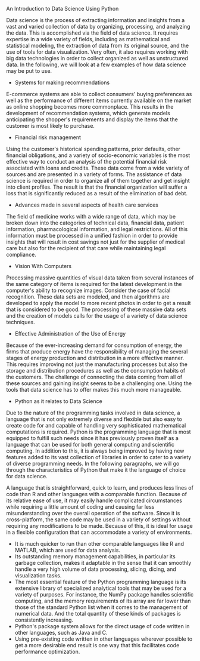 An Introduction to Data Science Using Python

Data science is the process of extracting information and insights from a vast and varied collection of data by organizing, processing, and analyzing the data. This is accomplished via the field of data science. It requires expertise in a wide variety of fields, including as mathematical and statistical modeling, the extraction of data from its original source, and the use of tools for data visualization. Very often, it also requires working with big data technologies in order to collect organized as well as unstructured data. In the following, we will look at a few examples of how data science may be put to use.

* Systems for making recommendations

E-commerce systems are able to collect consumers' buying preferences as well as the performance of different items currently available on the market as online shopping becomes more commonplace. This results in the development of recommendation systems, which generate models anticipating the shopper's requirements and display the items that the customer is most likely to purchase.

* Financial risk management

Using the customer's historical spending patterns, prior defaults, other financial obligations, and a variety of socio-economic variables is the most effective way to conduct an analysis of the potential financial risk associated with loans and credits. These data come from a wide variety of sources and are presented in a variety of forms. The assistance of data science is required in order to organize all of them together and get insight into client profiles. The result is that the financial organization will suffer a loss that is significantly reduced as a result of the elimination of bad debt.

* Advances made in several aspects of health care services

The field of medicine works with a wide range of data, which may be broken down into the categories of technical data, financial data, patient information, pharmacological information, and legal restrictions. All of this information must be processed in a unified fashion in order to provide insights that will result in cost savings not just for the supplier of medical care but also for the recipient of that care while maintaining legal compliance.

* Vision With Computers

Processing massive quantities of visual data taken from several instances of the same category of items is required for the latest development in the computer's ability to recognize images. Consider the case of facial recognition. These data sets are modeled, and then algorithms are developed to apply the model to more recent photos in order to get a result that is considered to be good. The processing of these massive data sets and the creation of models calls for the usage of a variety of data science techniques.

* Effective Administration of the Use of Energy

Because of the ever-increasing demand for consumption of energy, the firms that produce energy have the responsibility of managing the several stages of energy production and distribution in a more effective manner. This requires improving not just the manufacturing processes but also the storage and distribution procedures as well as the consumption habits of the customers. The challenge of connecting the data coming from all of these sources and gaining insight seems to be a challenging one. Using the tools that data science has to offer makes this much more manageable.

* Python as it relates to Data Science

Due to the nature of the programming tasks involved in data science, a language that is not only extremely diverse and flexible but also easy to create code for and capable of handling very sophisticated mathematical computations is required. Python is the programming language that is most equipped to fulfill such needs since it has previously proven itself as a language that can be used for both general computing and scientific computing. In addition to this, it is always being improved by having new features added to its vast collection of libraries in order to cater to a variety of diverse programming needs. In the following paragraphs, we will go through the characteristics of Python that make it the language of choice for data science.

A language that is straightforward, quick to learn, and produces less lines of code than R and other languages with a comparable function. Because of its relative ease of use, it may easily handle complicated circumstances while requiring a little amount of coding and causing far less misunderstanding over the overall operation of the software.
Since it is cross-platform, the same code may be used in a variety of settings without requiring any modifications to be made. Because of this, it is ideal for usage in a flexible configuration that can accommodate a variety of environments.
* It is much quicker to run than other comparable languages like R and MATLAB, which are used for data analysis.
* Its outstanding memory management capabilities, in particular its garbage collection, makes it adaptable in the sense that it can smoothly handle a very high volume of data processing, slicing, dicing, and visualization tasks.
* The most essential feature of the Python programming language is its extensive library of specialized analytical tools that may be used for a variety of purposes. For instance, the NumPy package handles scientific computing, and the memory requirements of its array are far lower than those of the standard Python list when it comes to the management of numerical data. And the total quantity of these kinds of packages is consistently increasing.
* Python's package system allows for the direct usage of code written in other languages, such as Java and C. 
* Using pre-existing code written in other languages wherever possible to get a more desirable end result is one way that this facilitates code performance optimization.

    
